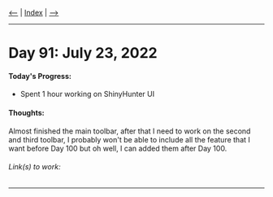 [<--](../Days/Day90.md) | [Index](README.md) | [-->](../Days/Day92.md)
____
# Day 91: July 23, 2022
#### Today's Progress:
- Spent 1 hour working on ShinyHunter UI

#### Thoughts:
Almost finished the main toolbar, after that I need to work on the second and third toolbar, I probably won't be able to include all the feature that I want before Day 100 but oh well, I can added them after Day 100.

###### Link(s) to work:

___
